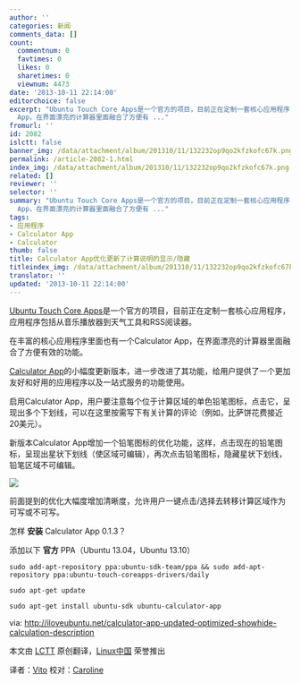```yaml
---
author: ''
categories: 新闻
comments_data: []
count:
  commentnum: 0
  favtimes: 0
  likes: 0
  sharetimes: 0
  viewnum: 4473
date: '2013-10-11 22:14:00'
editorchoice: false
excerpt: "Ubuntu Touch Core Apps是一个官方的项目，目前正在定制一套核心应用程序，应用程序包括从音乐播放器到天气工具和RSS阅读器。\r\n在丰富的核心应用程序里面也有一个Calculator
  App，在界面漂亮的计算器里面融合了方便有 ..."
fromurl: ''
id: 2082
islctt: false
banner_img: /data/attachment/album/201310/11/132232op9qo2kfzkofc67k.png
permalink: /article-2082-1.html
index_img: /data/attachment/album/201310/11/132232op9qo2kfzkofc67k.png
related: []
reviewer: ''
selector: ''
summary: "Ubuntu Touch Core Apps是一个官方的项目，目前正在定制一套核心应用程序，应用程序包括从音乐播放器到天气工具和RSS阅读器。\r\n在丰富的核心应用程序里面也有一个Calculator
  App，在界面漂亮的计算器里面融合了方便有 ..."
tags:
- 应用程序
- Calculator App
- Calculator
thumb: false
title: Calculator App优化更新了计算说明的显示/隐藏
titleindex_img: /data/attachment/album/201310/11/132232op9qo2kfzkofc67k.png
translator: ''
updated: '2013-10-11 22:14:00'
---
```


[Ubuntu Touch Core Apps](https://launchpad.net/ubuntu-phone-coreapps)是一个官方的项目，目前正在定制一套核心应用程序，应用程序包括从音乐播放器到天气工具和RSS阅读器。


在丰富的核心应用程序里面也有一个Calculator App，在界面漂亮的计算器里面融合了方便有效的功能。


[Calculator App](https://launchpad.net/ubuntu-calculator-app)的小幅度更新版本，进一步改进了其功能，给用户提供了一个更加友好和好用的应用程序以及一站式服务的功能使用。


启用Calculator App，用户要注意每个位于计算区域的单色铅笔图标，点击它，呈现出多个下划线，可以在这里按需写下有关计算的评论（例如，比萨饼花费接近20美元）。


新版本Calculator App增加一个铅笔图标的优化功能，这样，点击现在的铅笔图标，呈现出星状下划线（使区域可编辑），再次点击铅笔图标，隐藏星状下划线，铅笔区域不可编辑。


 ![](/data/attachment/album/201310/11/132232op9qo2kfzkofc67k.png)


前面提到的优化大幅度增加清晰度，允许用户一键点击/选择去转移计算区域作为可写或不可写。


怎样 **安装** Calculator App 0.1.3？


添加以下 **官方** PPA（Ubuntu 13.04，Ubuntu 13.10）



```
sudo add-apt-repository ppa:ubuntu-sdk-team/ppa && sudo add-apt-repository ppa:ubuntu-touch-coreapps-drivers/daily  

sudo apt-get update  

sudo apt-get install ubuntu-sdk ubuntu-calculator-app
```

 


via: <http://iloveubuntu.net/calculator-app-updated-optimized-showhide-calculation-description>


本文由 [LCTT](https://github.com/LCTT/TranslateProject) 原创翻译，[Linux中国](http://linux.cn/portal.php) 荣誉推出


译者：[Vito](http://linux.cn/space/Vito) 校对：[Caroline](http://linux.cn/space/14763)